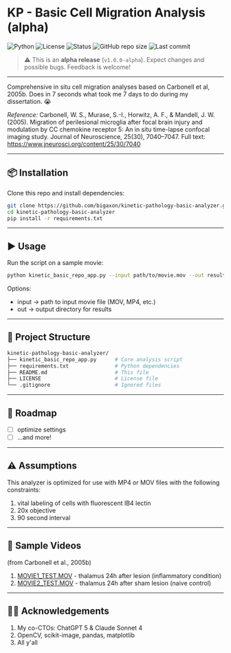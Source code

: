 # KP - Basic Cell Migration Analysis (alpha)

![Python](https://img.shields.io/badge/python-3.9%2B-blue.svg)
![License](https://img.shields.io/badge/license-MIT-green.svg)
![Status](https://img.shields.io/badge/status-alpha-orange.svg)
![GitHub repo size](https://img.shields.io/github/repo-size/bigaxon/kinetic-pathology-basic-analyzer)
![Last commit](https://img.shields.io/github/last-commit/bigaxon/kinetic-pathology-basic-analyzer)

> ⚠️ This is an **alpha release** (`v1.0.0-alpha`). Expect changes and possible bugs. Feedback is welcome!

***

Comprehensive in situ cell migration analyses based on Carbonell et al, 2005b. Does in 7 seconds what took me 7 days to do during my dissertation. 😭

*Reference:*
Carbonell, W. S., Murase, S.-I., Horwitz, A. F., & Mandell, J. W. (2005). Migration of perilesional microglia after focal brain injury and modulation by CC chemokine receptor 5: An in situ time-lapse confocal imaging study. Journal of Neuroscience, 25(30), 7040–7047. Full text: https://www.jneurosci.org/content/25/30/7040

---

## 📦 Installation

Clone this repo and install dependencies:

```bash
git clone https://github.com/bigaxon/kinetic-pathology-basic-analyzer.git
cd kinetic-pathology-basic-analyzer
pip install -r requirements.txt
```
***

## ▶️ Usage
Run the script on a sample movie:

```bash
python kinetic_basic_repo_app.py --input path/to/movie.mov --out results/
```
Options:
 - input → path to input movie file (MOV, MP4, etc.)
 - out → output directory for results

***

## 📂 Project Structure

```bash
kinetic-pathology-basic-analyzer/
├── kinetic_basic_repo_app.py      # Core analysis script
├── requirements.txt               # Python dependencies
├── README.md                      # This file
├── LICENSE                        # License file
└── .gitignore                     # Ignored files
```

***

## 🚀 Roadmap
- [ ] optimize settings
- [ ] ...and more!

***

## ⚠️ Assumptions
This analyzer is optimized for use with MP4 or MOV files with the following constraints:
  1. vital labeling of cells with fluorescent IB4 lectin
  2. 20x objective
  3. 90 second interval

***

## 🎥 Sample Videos
(from Carbonell et al., 2005b)
  1. [MOVIE1_TEST.MOV](https://drive.google.com/file/d/1S594j7KRyqeTHFsbO16WXPlp8TC5ld19/view?usp=sharing) - thalamus 24h after lesion (inflammatory condition)
  2. [MOVIE2_TEST.MOV](https://drive.google.com/file/d/139URdppe6fwoIbUhToub4YzLTGKqzNmQ/view?usp=sharing) - thalamus 24h after sham lesion (naive control)

***

## 🙌🏽 Acknowledgements
  1. My co-CTOs: ChatGPT 5 & Claude Sonnet 4
  2. OpenCV, scikit-image, pandas, matplotlib
  3. All y'all

